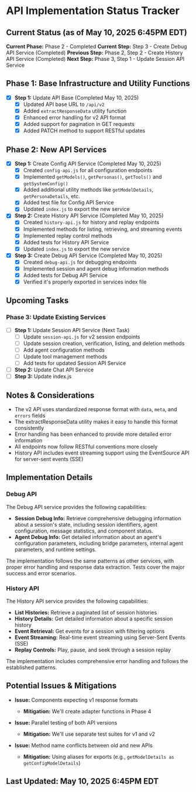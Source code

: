 # API Implementation Status Tracker

## Current Status (as of May 10, 2025 6:45PM EDT)

**Current Phase:** Phase 2 - Completed
**Current Step:** Step 3 - Create Debug API Service (Completed)
**Previous Step:** Phase 2, Step 2 - Create History API Service (Completed)
**Next Step:** Phase 3, Step 1 - Update Session API Service

## Phase 1: Base Infrastructure and Utility Functions

- [x] **Step 1:** Update API Base (Completed May 10, 2025)
  - [x] Updated API base URL to `/api/v2`
  - [x] Added `extractResponseData` utility function
  - [x] Enhanced error handling for v2 API format
  - [x] Added support for pagination in GET requests
  - [x] Added PATCH method to support RESTful updates

## Phase 2: New API Services

- [x] **Step 1:** Create Config API Service (Completed May 10, 2025)
  - [x] Created `config-api.js` for all configuration endpoints
  - [x] Implemented `getModels()`, `getPersonas()`, `getTools()` and `getSystemConfig()`
  - [x] Added additional utility methods like `getModelDetails`, `getPersonaDetails`, etc.
  - [x] Added test file for Config API Service
  - [x] Updated `index.js` to export the new service

- [x] **Step 2:** Create History API Service (Completed May 10, 2025)
  - [x] Created `history-api.js` for history and replay endpoints
  - [x] Implemented methods for listing, retrieving, and streaming events
  - [x] Implemented replay control methods
  - [x] Added tests for History API Service
  - [x] Updated `index.js` to export the new service

- [x] **Step 3:** Create Debug API Service (Completed May 10, 2025)
  - [x] Created `debug-api.js` for debugging endpoints
  - [x] Implemented session and agent debug information methods
  - [x] Added tests for Debug API Service
  - [x] Verified it's properly exported in services index file

## Upcoming Tasks

### Phase 3: Update Existing Services

- [ ] **Step 1:** Update Session API Service (Next Task)
  - [ ] Update `session-api.js` for v2 session endpoints
  - [ ] Update session creation, verification, listing, and deletion methods
  - [ ] Add agent configuration methods
  - [ ] Update tool management methods
  - [ ] Add tests for updated Session API Service

- [ ] **Step 2:** Update Chat API Service
- [ ] **Step 3:** Update index.js

## Notes & Considerations

- The v2 API uses standardized response format with `data`, `meta`, and `errors` fields
- The extractResponseData utility makes it easy to handle this format consistently
- Error handling has been enhanced to provide more detailed error information
- All endpoints now follow RESTful conventions more closely
- History API includes event streaming support using the EventSource API for server-sent events (SSE)

## Implementation Details

### Debug API

The Debug API service provides the following capabilities:

- **Session Debug Info:** Retrieve comprehensive debugging information about a session's state, including session identifiers, agent configuration, message statistics, and component status.
- **Agent Debug Info:** Get detailed information about an agent's configuration parameters, including bridge parameters, internal agent parameters, and runtime settings.

The implementation follows the same patterns as other services, with proper error handling and response data extraction. Tests cover the major success and error scenarios.

### History API

The History API service provides the following capabilities:

- **List Histories:** Retrieve a paginated list of session histories
- **History Details:** Get detailed information about a specific session history
- **Event Retrieval:** Get events for a session with filtering options
- **Event Streaming:** Real-time event streaming using Server-Sent Events (SSE)
- **Replay Controls:** Play, pause, and seek through a session replay

The implementation includes comprehensive error handling and follows the established patterns.

## Potential Issues & Mitigations

- **Issue:** Components expecting v1 response formats
  - **Mitigation:** We'll create adapter functions in Phase 4

- **Issue:** Parallel testing of both API versions
  - **Mitigation:** We'll use separate test suites for v1 and v2

- **Issue:** Method name conflicts between old and new APIs
  - **Mitigation:** Using aliases for exports (e.g., `getModelDetails as getConfigModelDetails`)

## Last Updated: May 10, 2025 6:45PM EDT